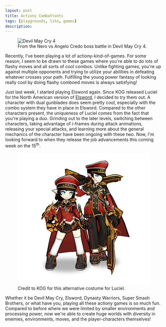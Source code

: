 ```yaml
---
layout: post
title: Actiony Combattants
tags: [playgrounds, lite, games]
description: 
---
```

<p><figure>
	<img src="https://cdn3.dualshockers.com/wp-content/uploads/2010/10/devilmaycry4-combat.jpg" alt="Devil May Cry 4"/>
	<figcaption>From the Nero vs Angelo Credo boss battle in Devil May Cry 4.</figcaption>
</figure></p>

<p>Recently, I've been playing a lot of actiony-kind-of-games. For some reason, I seem to be drawn to these games where you're able to do lots of flashy moves and all sorts of cool combos. Unlike fighting games, you're up against multiple opponents and trying to utilize your abilities in defeating whatever crosses your path. Fulfilling the young power fantasy of looking really cool by doing flashy comboed moves is always satisfying!</p>

<p>Just last week, I started playing Elsword again. Since KOG released Luciel for the North American version of <a href="https://en.elswordonline.com/" target="_blank">Elsword</a>, I decided to try them out. A character with dual gunblades does seem pretty cool, especially with the combo system they have in place in Elsword. Compared to the other characters present, the uniqueness of Luciel comes from the fact that you're playing a duo. Grinding out to the later levels, switching between characters, taking advantage of i-frames during attack animations, releasing your special attacks, and learning more about the general mechanics of the character have been ongoing with these two. Now, I'm looking forward to when they release the job advancements this coming week on the 15<sup>th</sup>.</p>

<p><figure>
	<img src="/images/Luciel.png" class="image-center" alt="Lu and Ciel"/>
	<figcaption>Credit to KOG for this alternative costume for Luciel.</figcaption>
</figure></p>

<p>Whether it be Devil May Cry, Elsword, Dynasty Warriors, Super Smash Brothers, or what have you, playing all these actiony games is so much fun. Compared to before where we were limited by smaller environments and processing power, now we're able to create huge worlds with diversity in enemies, environments, moves, and the player-characters themselves!</p>